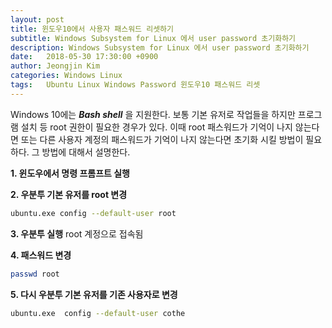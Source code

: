 ```yaml
---
layout: post
title: 윈도우10에서 사용자 패스워드 리셋하기
subtitle: Windows Subsystem for Linux 에서 user password 초기화하기
description: Windows Subsystem for Linux 에서 user password 초기화하기
date:   2018-05-30 17:30:00 +0900
author: Jeongjin Kim
categories: Windows Linux
tags:	Ubuntu Linux Windows Password 윈도우10 패스워드 리셋
---
```

Windows 10에는 _**Bash shell**_ 을 지원한다. 보통 기본 유저로 작업들을 하지만 프로그램 설치 등 root 권한이 필요한 경우가 있다. 이때 root 패스워드가 기억이 나지 않는다면 또는 다른 사용자 계정의 패스워드가 기억이 나지 않는다면 초기화 시킬 방법이 필요하다. 그 방법에 대해서 설명한다.

**1. 윈도우에서 명령 프롬프트 실행**

**2. 우분투 기본 유저를 root 변경**
```sh
ubuntu.exe config --default-user root
```
**3. 우분투 실행**
  root 계정으로 접속됨

**4. 패스워드 변경**
```sh
passwd root
```

**5. 다시 우분투 기본 유저를 기존 사용자로 변경**
```sh
ubuntu.exe  config --default-user cothe
```

